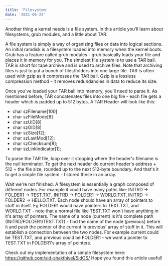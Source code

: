 ```yaml
---
title: 'Filesystem'
date: '2021-06-23'
---
```


Another thing a kernel needs is a file system. In this article you'll learn about filesystems, grub modules, and a little about TAR.

A file system is simply a way of organizing files or data into logical sections. An initial ramdisk is a filesystem loaded into memory when the kernel boots. Grub has a feature called grub modules - grub basically loads your file and places it in memory for you. The simplest file system is to use a TAR ball. TAR is short for tape archive and is used to archive files. Note that archiving files is just to put a bunch of files/folders into one large file. TAR is often used with gzip as it compresses the TAR ball. Gzip is a lossless compression method - it removes redundancies in data to reduce its size.

Once you've loaded your TAR ball into memory, you'll need to parse it. As mentioned before, TAR concatenates files into one big file - each file gets a header which is padded up to 512 bytes. A TAR Header will look like this:

-   char szFilename[100]
-   char szFileMode[8]
-   char szUID[8]
-   char szGID[8]
-   char szSize[12];
-   char szLastMod[12];
-   char szChecksum[8];
-   char szLinkIndicator[1];

To parse the TAR file, loop over it stopping where the header's filename is the null terminator. To get the next header do current header's address + 512 + the file size, rounded up to the next 512-byte boundary. And that's it to get a simple file system - I stored these in an array.

Wait we're not finished. A filesystem is essentially a graph composed of different nodes. For example it could have many paths like: INITRD -> FOLDER1 -> TEST.TXT, INITRD -> FOLDER1 -> WORLD.TXT, INITRD -> FOLDER2 -> HELLO.TXT. Each node should have an array of pointers to stuff in itself. Eg FOLDER1 would have pointers to TEXT.TXT, and WORLD.TXT - note that a normal file like TEST.TXT won't have anything in it's array of pointers. The name of a node (current) is it's complete path (INITRD/FOLDER1/TEST.TXT) - find the name of the node (previous) before it and push the pointer of the current in previous' array of stuff in it. This will establish a connection between the two nodes. For example current could be TEST.TXT, and previous could be FOLDER1 - we want a pointer to TEST.TXT in FOLDER1's array of pointers.

Check out my implementation of a simple filesystem here:\
https://github.com/sid-shakthivel/SidOS/
Hope you found this article useful!
